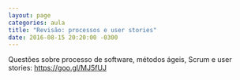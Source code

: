 ```yaml
---
layout: page
categories: aula
title: "Revisão: processos e user stories"
date: 2016-08-15 20:20:00 -0300
---
```


Questões sobre processo de software, métodos ágeis, Scrum e user stories: <https://goo.gl/MJ5fUJ>